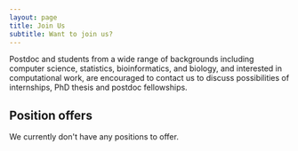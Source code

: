 ```yaml
---
layout: page
title: Join Us
subtitle: Want to join us?
---
```


Postdoc and students from a wide range of backgrounds including computer
science, statistics, bioinformatics, and biology, and interested in
computational work, are encouraged to contact us to discuss possibilities of
internships, PhD thesis and postdoc fellowships.

## Position offers

We currently don't have any positions to offer.
